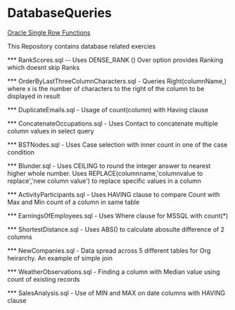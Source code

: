 # DatabaseQueries

[Oracle Single Row Functions](https://github.com/nv-veena/DatabaseQueries/blob/master/SQL_Queries.docx)

This Repository contains database related exercies

*** RankScores.sql -- Uses DENSE_RANK () Over option provides Ranking which doesnt skip Ranks

*** OrderByLastThreeColumnCharacters.sql - Queries Right(columnName,<x>) where x is the number of characters to 
the right of the column to be displayed in result

*** DuplicateEmails.sql - Usage of count(column) with Having clause

*** ConcatenateOccupations.sql - Uses Contact to concatenate multiple column values in select query

*** BSTNodes.sql - Uses Case selection with inner count in one of the case condition

*** Blunder.sql - Uses CEILING to round the integer answer to nearest higher whole number. Uses REPLACE(columnname,'columnvalue to replace','new column value') to replace specific values in a column

*** ActivityParticipants.sql - Uses HAVING clause to compare Count with Max and Min count of a column in same table

*** EarningsOfEmployees.sql - Uses Where clause for MSSQL with count(*) 

*** ShortestDistance.sql - Uses ABS() to calculate abosulte difference of 2 columns

*** NewCompanies.sql - Data spread across 5 different tables for Org heirarchy. An example of simple join 

*** WeatherObservations.sql - Finding a column with Median value using count of existing records

*** SalesAnalysis.sql - Use of MIN and MAX on date columns with HAVING clause 

